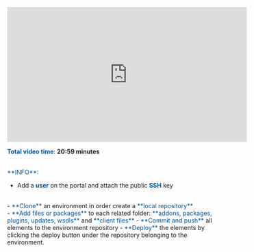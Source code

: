 <html>
 <body>
<iframe width="560" height="315" src="https://www.youtube.com/embed/DhxML5u8tz8" frameborder="0" allow="accelerometer; autoplay; encrypted-media; gyroscope; picture-in-picture" allowfullscreen></iframe>
 </body>
</html>

<br>

<span style="color:#005294">**Total video time**</span>: **20:59 minutes**
<br>

<br>
<span style="color:#005294">**INFO**</span>:
<br>

 - Add a <span style="color:#005294">**user**</span> on the portal and attach the public <span style="color:#005294">**SSH**</span> key
<br>
 - <span style="color:#005294">**Clone**</span> an environment in order create a <span style="color:#005294">**local repository**</span>
<br>
 - <span style="color:#005294">**Add files or packages**</span> to each related folder: <span style="color:#005294">**addons, packages, plugins, updates, wsdls**</span> and <span style="color:#005294">**client files**</span></span>
 - <span style="color:#005294">**Commit and push**</span> all elements to the environment repository
 - <span style="color:#005294">**Deploy**</span> the elements by clicking the deploy button under the repository belonging to the environment.





